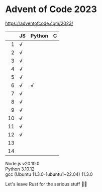 # Advent of Code 2023

https://adventofcode.com/2023/


|   | JS  |Python | C |
|--:|-----|-------|---|
|  1|  √  |       |   |
|  2|  √  |       |   |
|  3|  √  |       |   |
|  4|  √  |       |   |
|  5|  √  |       |   |
|  6|  √  |   √   |   |
|  7|  √  |       |   |
|  8|  √  |       |   |
|  9|  √  |       |   |
| 10|  √  |       |   |
| 11|  √  |       |   |
| 12|  √  |       |   |
| 13|     |       |   |
| 14|     |       |   |

Node.js v20.10.0  
Python 3.10.12  
gcc (Ubuntu 11.3.0-1ubuntu1~22.04) 11.3.0  


Let's leave Rust for the serious stuff 🦀🤘
